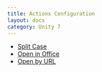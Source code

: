 ```yaml
---
title: Actions Configuration
layout: docs
category: Unity 7
---
```

- [Split Case](../configuration/actions/split-case.md)
- [Open in Office](../configuration/actions/open-in-office.md)
- [Open by URL](../configuration/actions/open-by-url.md)



